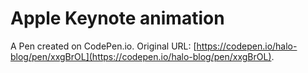 # Apple Keynote animation

A Pen created on CodePen.io. Original URL: [https://codepen.io/halo-blog/pen/xxgBrOL](https://codepen.io/halo-blog/pen/xxgBrOL).


